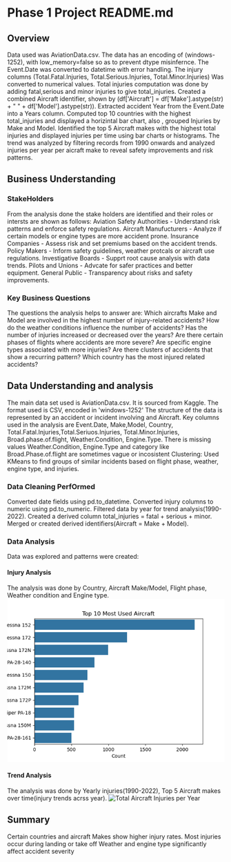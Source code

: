 # Phase 1 Project README.md
## Overview
Data used was AviationData.csv. The data has an encoding of (windows-1252), with low_memory=false so as to prevent dtype misinfernce.
The Event.Date was converted to datetime with error handling.
The injury columns (Total.Fatal.Injuries, Total.Serious.Injuries, Total.Minor.Injuries) Was converted to numerical values.
Total injuries computation was done by adding fatal,serious and minor injuries to give total_injuries.
Created a combined Aircraft identifier, shown by (df['Aircraft'] = df['Make'].astype(str) + " " + df['Model'].astype(str)).
Extracted accident Year from the Event.Date into a Years column.
Computed top 10 countries with the highest total_injuries and displayed a horizintal bar chart, also , grouped Injuries by Make and Model.
Identified the top 5 Aircraft makes with the highest total injuries and displayed injuries per time using bar charts or histograms.
The trend was analyzed by filtering records from 1990 onwards and analyzed injuries per year per aicraft make to reveal safety improvements and risk patterns.
## Business Understanding
### StakeHolders
From the analysis done the stake holders are identified and their roles or intersts are shown as follows:
Aviation Safety Authorities - Understand risk patterns and enforce safety regulations.
Aircraft Manufucturers - Analyze if certain models or engine types are more accident prone.
Insurance Companies - Assess risk and set premiums based on the accident trends.
Policy Makers - Inform safety guidelines, weather protcals or aircraft use regulations.
Investigative Boards - Supprt root cause analysis with data trends.
Pilots and Unions - Advcate for safer practices and better equipment.
General Public - Transparency about risks and safety improvements.
### Key Business Questions
The questions the analysis helps to answer are:
Which aircrafts Make and Model are involved in the highest number of injury-related accidents?
How do the weather conditions influence the number of accidents?
Has the number of injuries increased or decreased over the years?
Are there certain phases of flights where accidents are more severe?
Are specific engine types associated with more injuries?
Are there clusters of accidents that show a recurring pattern?
Which country has the most injured related accidents?
## Data Understanding and analysis
The main data set used is AviationData.csv. It is sourced from Kaggle.
The format used is CSV, encoded in 'windows-1252'
The structure of the data is represented by an accident or incident involving and Aircraft.
Key columns used in the analysis are Event.Date, Make,Model, Country, Total.Fatal.Injuries,Total.Seriuos.Injuries, Total.Minor.Injuries, Broad.phase.of.flight, Weather.Condition, Engine.Type.
There is missing values Weather.Condition, Engine.Type and category like Broad.Phase.of.flight are sometimes vague or incosistent
Clustering: Used KMeans to find groups of similar incidents based on flight phase, weather, engine type, and injuries.
### Data Cleaning PerfOrmed
Converted date fields using pd.to_datetime.
Converted injury columns to numeric using pd.to_numeric.
Filtered data by year for trend analysis(1990-2022).
Created a derived column total_injuries = fatal + serious + minor.
Merged or created derived identifiers(Aircraft = Make + Model).
### Data Analysis
Data was explored and patterns were created:
#### Injury Analysis
The analysis was done by Country, Aircraft Make/Model, Flight phase, Weather condition and Engine type.
![Most Used Aircraft](images/Most_Used_Aircraft.png)
#### Trend Analysis
The analysis was done by Yearly injuries(1990-2022), Top 5 Aircraft makes over time(injury trends acrss year).
![Total Aircraft Injuries per Year]('images/Total_Aircraft_Injuries.png')
## Summary
Certain countries and aircraft Makes show higher injury rates.
Most injuries occur during landing or take off
Weather and engine type significantly affect accident severity